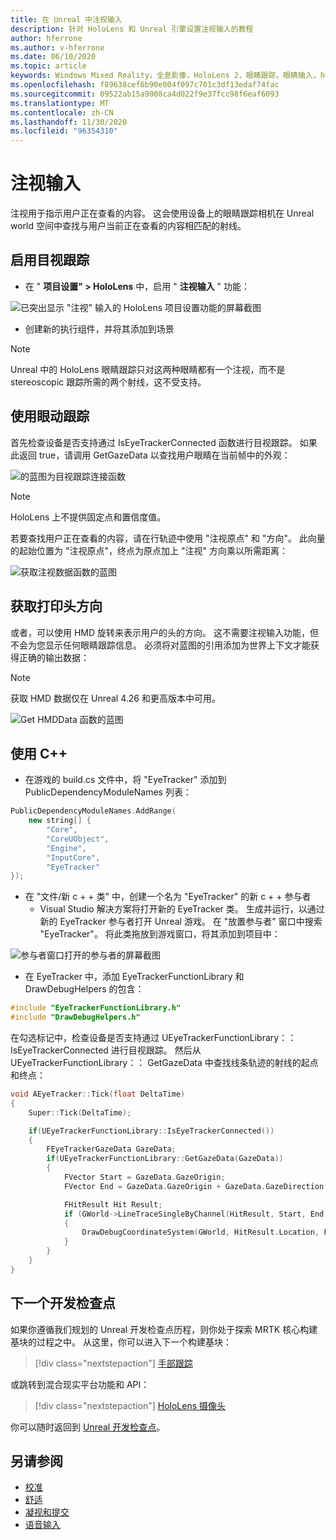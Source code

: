 ```yaml
---
title: 在 Unreal 中注视输入
description: 针对 HoloLens 和 Unreal 引擎设置注视输入的教程
author: hferrone
ms.author: v-hferrone
ms.date: 06/10/2020
ms.topic: article
keywords: Windows Mixed Reality，全息影像，HoloLens 2，眼睛跟踪，眼睛输入，head 装显示，Unreal 引擎，混合现实耳机，windows Mixed Reality 耳机，虚拟现实耳机
ms.openlocfilehash: f89638cef6b90e004f097c701c3df13edaf74fac
ms.sourcegitcommit: 09522ab15a9008ca4d022f9e37fcc98f6eaf6093
ms.translationtype: MT
ms.contentlocale: zh-CN
ms.lasthandoff: 11/30/2020
ms.locfileid: "96354310"
---
```

# <a name="gaze-input"></a>注视输入

注视用于指示用户正在查看的内容。  这会使用设备上的眼睛跟踪相机在 Unreal world 空间中查找与用户当前正在查看的内容相匹配的射线。

## <a name="enabling-eye-tracking"></a>启用目视跟踪

- 在 " **项目设置" > HoloLens** 中，启用 " **注视输入** " 功能：

![已突出显示 "注视" 输入的 HoloLens 项目设置功能的屏幕截图](images/unreal-gaze-img-01.png)

- 创建新的执行组件，并将其添加到场景

> [!NOTE] 
> Unreal 中的 HoloLens 眼睛跟踪只对这两种眼睛都有一个注视，而不是 stereoscopic 跟踪所需的两个射线，这不受支持。

## <a name="using-eye-tracking"></a>使用眼动跟踪

首先检查设备是否支持通过 IsEyeTrackerConnected 函数进行目视跟踪。  如果此返回 true，请调用 GetGazeData 以查找用户眼睛在当前帧中的外观：

![的蓝图为目视跟踪连接函数](images/unreal-gaze-img-02.png)

> [!NOTE]
> HoloLens 上不提供固定点和置信度值。

若要查找用户正在查看的内容，请在行轨迹中使用 "注视原点" 和 "方向"。  此向量的起始位置为 "注视原点"，终点为原点加上 "注视" 方向乘以所需距离：

![获取注视数据函数的蓝图](images/unreal-gaze-img-03.png)

## <a name="getting-head-orientation"></a>获取打印头方向

或者，可以使用 HMD 旋转来表示用户的头的方向。  这不需要注视输入功能，但不会为您显示任何眼睛跟踪信息。  必须将对蓝图的引用添加为世界上下文才能获得正确的输出数据：

> [!NOTE]
> 获取 HMD 数据仅在 Unreal 4.26 和更高版本中可用。

![Get HMDData 函数的蓝图](images/unreal-gaze-img-04.png)

## <a name="using-c"></a>使用 C++ 

- 在游戏的 build.cs 文件中，将 "EyeTracker" 添加到 PublicDependencyModuleNames 列表：

```cpp
PublicDependencyModuleNames.AddRange(
    new string[] {
        "Core",
        "CoreUObject",
        "Engine",
        "InputCore",
        "EyeTracker"
});
```

- 在 "文件/新 c + + 类" 中，创建一个名为 "EyeTracker" 的新 c + + 参与者
    - Visual Studio 解决方案将打开新的 EyeTracker 类。 生成并运行，以通过新的 EyeTracker 参与者打开 Unreal 游戏。  在 "放置参与者" 窗口中搜索 "EyeTracker"。  将此类拖放到游戏窗口，将其添加到项目中：

![参与者窗口打开的参与者的屏幕截图](images/unreal-gaze-img-06.png)

- 在 EyeTracker 中，添加 EyeTrackerFunctionLibrary 和 DrawDebugHelpers 的包含：

```cpp
#include "EyeTrackerFunctionLibrary.h"
#include "DrawDebugHelpers.h"
```

在勾选标记中，检查设备是否支持通过 UEyeTrackerFunctionLibrary：： IsEyeTrackerConnected 进行目视跟踪。  然后从 UEyeTrackerFunctionLibrary：： GetGazeData 中查找线条轨迹的射线的起点和终点：

```cpp
void AEyeTracker::Tick(float DeltaTime)
{
    Super::Tick(DeltaTime);

    if(UEyeTrackerFunctionLibrary::IsEyeTrackerConnected())
    {
        FEyeTrackerGazeData GazeData;
        if(UEyeTrackerFunctionLibrary::GetGazeData(GazeData))
        {
            FVector Start = GazeData.GazeOrigin;
            FVector End = GazeData.GazeOrigin + GazeData.GazeDirection * 100;

            FHitResult Hit Result;
            if (GWorld->LineTraceSingleByChannel(HitResult, Start, End, ECollisionChannel::ECC_Visiblity))
            {
                DrawDebugCoordinateSystem(GWorld, HitResult.Location, FQuat::Identity.Rotator(), 10);
            }
        }
    }
}
```

## <a name="next-development-checkpoint"></a>下一个开发检查点

如果你遵循我们规划的 Unreal 开发检查点历程，则你处于探索 MRTK 核心构建基块的过程之中。 从这里，你可以进入下一个构建基块： 

> [!div class="nextstepaction"]
> [手部跟踪](unreal-hand-tracking.md)

或跳转到混合现实平台功能和 API：

> [!div class="nextstepaction"]
> [HoloLens 摄像头](unreal-hololens-camera.md)

你可以随时返回到 [Unreal 开发检查点](unreal-development-overview.md#2-core-building-blocks)。

## <a name="see-also"></a>另请参阅
* [校准](../../calibration.md)
* [舒适](../../design/comfort.md)
* [凝视和提交](../../design/gaze-and-commit.md)
* [语音输入](../../out-of-scope/voice-design.md)
